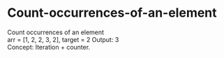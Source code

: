 # Count-occurrences-of-an-element
Count occurrences of an element  
arr = [1, 2, 2, 3, 2], 
target = 2  Output: 3  
Concept: Iteration + counter.
